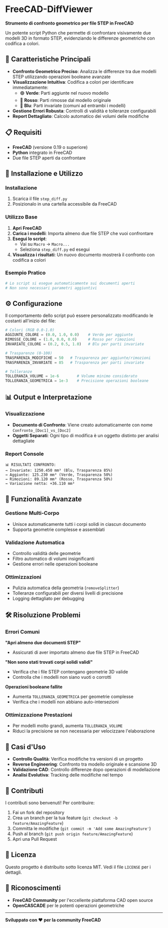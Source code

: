 # FreeCAD-DiffViewer

**Strumento di confronto geometrico per file STEP in FreeCAD**

Un potente script Python che permette di confrontare visivamente due modelli 3D in formato STEP, evidenziando le differenze geometriche con codifica a colori.

## 🎯 Caratteristiche Principali

- **Confronto Geometrico Preciso**: Analizza le differenze tra due modelli STEP utilizzando operazioni booleane avanzate
- **Visualizzazione Intuitiva**: Codifica a colori per identificare immediatamente:
  - 🟢 **Verde**: Parti aggiunte nel nuovo modello
  - 🔴 **Rosso**: Parti rimosse dal modello originale  
  - 🔵 **Blu**: Parti invariate (comuni ad entrambi i modelli)
- **Gestione Errori Robusta**: Controlli di validità e tolleranze configurabili
- **Report Dettagliato**: Calcolo automatico dei volumi delle modifiche

## 📋 Requisiti

- **FreeCAD** (versione 0.19 o superiore)
- **Python** integrato in FreeCAD
- Due file STEP aperti da confrontare

## 🚀 Installazione e Utilizzo

### Installazione
1. Scarica il file `step_diff.py`
2. Posizionalo in una cartella accessibile da FreeCAD

### Utilizzo Base
1. **Apri FreeCAD**
2. **Carica i modelli**: Importa almeno due file STEP che vuoi confrontare
3. **Esegui lo script**: 
   - Vai su `Macro` → `Macro...`
   - Seleziona `step_diff.py` ed esegui
4. **Visualizza i risultati**: Un nuovo documento mostrerà il confronto con codifica a colori

### Esempio Pratico
```python
# Lo script si esegue automaticamente sui documenti aperti
# Non sono necessari parametri aggiuntivi
```

## ⚙️ Configurazione

Il comportamento dello script può essere personalizzato modificando le costanti all'inizio del file:

```python
# Colori (RGB 0.0-1.0)
AGGIUNTE_COLORE = (0.0, 1.0, 0.0)    # Verde per aggiunte
RIMOSSE_COLORE = (1.0, 0.0, 0.0)     # Rosso per rimozioni  
INVARIATE_COLORE = (0.2, 0.5, 1.0)   # Blu per parti invariate

# Trasparenze (0-100)
TRASPARENZA_MODIFICHE = 50   # Trasparenza per aggiunte/rimozioni
TRASPARENZA_INVARIATE = 85   # Trasparenza per parti invariate

# Tolleranze
TOLLERANZA_VOLUME = 1e-6        # Volume minimo considerato
TOLLERANZA_GEOMETRICA = 1e-3    # Precisione operazioni booleane
```

## 📊 Output e Interpretazione

### Visualizzazione
- **Documento di Confronto**: Viene creato automaticamente con nome `Confronto_[Doc1]_vs_[Doc2]`
- **Oggetti Separati**: Ogni tipo di modifica è un oggetto distinto per analisi dettagliate

### Report Console
```
📊 RISULTATI CONFRONTO:
→ Invariate: 1250.450 mm³ (Blu, Trasparenza 85%)
→ Aggiunte: 125.230 mm³ (Verde, Trasparenza 50%)  
→ Rimozioni: 89.120 mm³ (Rosso, Trasparenza 50%)
→ Variazione netta: +36.110 mm³
```

## 🔧 Funzionalità Avanzate

### Gestione Multi-Corpo
- Unisce automaticamente tutti i corpi solidi in ciascun documento
- Supporta geometrie complesse e assemblati

### Validazione Automatica
- Controllo validità delle geometrie
- Filtro automatico di volumi insignificanti
- Gestione errori nelle operazioni booleane

### Ottimizzazioni
- Pulizia automatica della geometria (`removeSplitter`)
- Tolleranze configurabili per diversi livelli di precisione
- Logging dettagliato per debugging

## 🛠️ Risoluzione Problemi

### Errori Comuni

**"Apri almeno due documenti STEP"**
- Assicurati di aver importato almeno due file STEP in FreeCAD

**"Non sono stati trovati corpi solidi validi"**
- Verifica che i file STEP contengano geometrie 3D valide
- Controlla che i modelli non siano vuoti o corrotti

**Operazioni booleane fallite**
- Aumenta `TOLLERANZA_GEOMETRICA` per geometrie complesse
- Verifica che i modelli non abbiano auto-intersezioni

### Ottimizzazione Prestazioni
- Per modelli molto grandi, aumenta `TOLLERANZA_VOLUME`
- Riduci la precisione se non necessaria per velocizzare l'elaborazione

## 📝 Casi d'Uso

- **Controllo Qualità**: Verifica modifiche tra versioni di un progetto
- **Reverse Engineering**: Confronto tra modello originale e scansione 3D
- **Validazione CAD**: Controllo differenze dopo operazioni di modellazione
- **Analisi Evolutiva**: Tracking delle modifiche nel tempo

## 🤝 Contributi

I contributi sono benvenuti! Per contribuire:

1. Fai un fork del repository
2. Crea un branch per la tua feature (`git checkout -b feature/AmazingFeature`)
3. Committa le modifiche (`git commit -m 'Add some AmazingFeature'`)
4. Push al branch (`git push origin feature/AmazingFeature`)
5. Apri una Pull Request

## 📄 Licenza

Questo progetto è distribuito sotto licenza MIT. Vedi il file `LICENSE` per i dettagli.

## 🙏 Riconoscimenti

- **FreeCAD Community** per l'eccellente piattaforma CAD open source
- **OpenCASCADE** per le potenti operazioni geometriche

---

**Sviluppato con ❤️ per la community FreeCAD**
